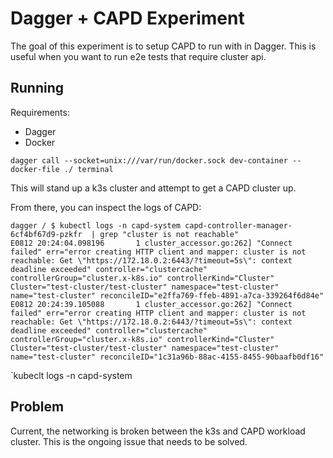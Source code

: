 # Dagger + CAPD Experiment 

The goal of this experiment is to setup CAPD to run with in Dagger. This is useful when you want to run e2e tests that require cluster api. 

## Running
Requirements: 
- Dagger 
- Docker

```shell
dagger call --socket=unix:///var/run/docker.sock dev-container --docker-file ./ terminal
```

This will stand up a k3s cluster and attempt to get a CAPD cluster up. 

From there, you can inspect the logs of CAPD:
```shell
dagger / $ kubectl logs -n capd-system capd-controller-manager-6cf4bf67d9-pzkfr  | grep "cluster is not reachable"
E0812 20:24:04.098196       1 cluster_accessor.go:262] "Connect failed" err="error creating HTTP client and mapper: cluster is not reachable: Get \"https://172.18.0.2:6443/?timeout=5s\": context deadline exceeded" controller="clustercache" controllerGroup="cluster.x-k8s.io" controllerKind="Cluster" Cluster="test-cluster/test-cluster" namespace="test-cluster" name="test-cluster" reconcileID="e2ffa769-ffeb-4891-a7ca-339264f6d84e"
E0812 20:24:39.105088       1 cluster_accessor.go:262] "Connect failed" err="error creating HTTP client and mapper: cluster is not reachable: Get \"https://172.18.0.2:6443/?timeout=5s\": context deadline exceeded" controller="clustercache" controllerGroup="cluster.x-k8s.io" controllerKind="Cluster" Cluster="test-cluster/test-cluster" namespace="test-cluster" name="test-cluster" reconcileID="1c31a96b-88ac-4155-8455-90baafb0df16"
``` 

`kubeclt logs -n capd-system 

## Problem 
Current, the networking is broken between the k3s and CAPD workload cluster. This is the ongoing issue that needs to be solved. 
